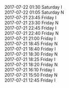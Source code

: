 2017-07-22 01:30 Saturday  I  
2017-07-22 01:05 Saturday  N  
2017-07-21 23:45 Friday  I  
2017-07-21 23:30 Friday  N  
2017-07-21 22:45 Friday  I  
2017-07-21 22:40 Friday  N  
2017-07-21 21:00 Friday  I  
2017-07-21 18:45 Friday  N  
2017-07-21 18:40 Friday  I  
2017-07-21 18:30 Friday  N  
2017-07-21 18:25 Friday  I  
2017-07-21 18:20 Friday  N  
2017-07-21 16:10 Friday  I  
2017-07-21 15:50 Friday  N  
2017-07-21 12:45 Friday  I  
